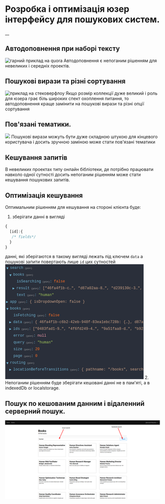 # Розробка і оптимізація юзер інтерфейсу для пошукових систем.
__
## Автодоповнення при наборі тексту
![гарний приклад на quora](http://www.awesomescreenshot.com/upload//580301/540d1483-ef39-4ac9-7146-db90f3bfbbd3.png)
Автодоповнення є непоганим рішенням для невеликих і середніх проектів.

## Пошукові вирази та різні сортування
![приклад на стековерфлоу](http://www.awesomescreenshot.com/upload//580301/7215a840-d39c-4a3d-40d3-ca89c97aa653.png)
Якщо розмір коллекції дуже великий і роль для юзера грає біль широких спект охоплення питання, то автодоповнення краще замінити на 
пошукові вирази та різні опції сортування
## Пов'язані тематики.
![](http://www.awesomescreenshot.com/upload//580301/06586e7f-e4cc-49c2-6a2a-25fe6a8b0018.png)
Пошукові вирази можуть бути дуже складною штукою для кінцевого користувача і досить зручною заміною може стати пов'язані тематики 
## Кешування запитів
В невеликих проектах типу онлайн бібліотеки, де потрібно працювати навколо одної сутності досить непоганим рішенням може стати 
кешування пошукових запитів.
## Оптимізація кешування 
Оптимальним рішенням для кешування на стороні клієнта буде:
1. зберігати данні в вигляді 
```js
{
  [id]:{
   /* fields*/
  }
}
```
данні, які зберігаются в такому вигляді лежать під ключем ```data```
а пошукові запити повертають лише ```id``` цих сутностей
![](https://raw.githubusercontent.com/kraken97/ir-sample/master/images/store.png)
2. Непоганим рішенням буде зберігати кешовані данні не в пам'яті, а в indexedDb or localstorage.

## Пошук по кешованим данним і відаленний серверний пошук.
![](https://raw.githubusercontent.com/kraken97/ir-sample/master/images/ir.png)
